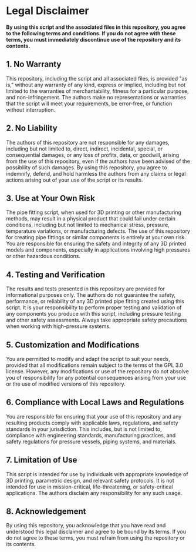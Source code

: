# Legal Disclaimer

**By using this script and the associated files in this repository, you agree to the following terms and conditions. If you do not agree with these terms, you must immediately discontinue use of the repository and its contents.**

## 1. No Warranty

This repository, including the script and all associated files, is provided "as is," without any warranty of any kind, express or implied, including but not limited to the warranties of merchantability, fitness for a particular purpose, and non-infringement. The authors make no representations or warranties that the script will meet your requirements, be error-free, or function without interruption.

## 2. No Liability

The authors of this repository are not responsible for any damages, including but not limited to, direct, indirect, incidental, special, or consequential damages, or any loss of profits, data, or goodwill, arising from the use of this repository, even if the authors have been advised of the possibility of such damages. By using this repository, you agree to indemnify, defend, and hold harmless the authors from any claims or legal actions arising out of your use of the script or its results.

## 3. Use at Your Own Risk

The pipe fitting script, when used for 3D printing or other manufacturing methods, may result in a physical product that could fail under certain conditions, including but not limited to mechanical stress, pressure, temperature variations, or manufacturing defects. The use of this repository for creating pipe fittings or similar components is entirely at your own risk. You are responsible for ensuring the safety and integrity of any 3D printed models and components, especially in applications involving high pressures or other hazardous conditions.

## 4. Testing and Verification

The results and tests presented in this repository are provided for informational purposes only. The authors do not guarantee the safety, performance, or reliability of any 3D printed pipe fitting created using this script. It is your responsibility to perform proper testing and validation of any components you produce with this script, including pressure testing and other safety assessments. Always take appropriate safety precautions when working with high-pressure systems.

## 5. Customization and Modifications

You are permitted to modify and adapt the script to suit your needs, provided that all modifications remain subject to the terms of the GPL 3.0 license. However, any modifications or use of the repository do not absolve you of responsibility for any potential consequences arising from your use or the use of modified versions of this repository.

## 6. Compliance with Local Laws and Regulations

You are responsible for ensuring that your use of this repository and any resulting products comply with applicable laws, regulations, and safety standards in your jurisdiction. This includes, but is not limited to, compliance with engineering standards, manufacturing practices, and safety regulations for pressure vessels, piping systems, and materials.

## 7. Limitation of Use

This script is intended for use by individuals with appropriate knowledge of 3D printing, parametric design, and relevant safety protocols. It is not intended for use in mission-critical, life-threatening, or safety-critical applications. The authors disclaim any responsibility for any such usage.

## 8. Acknowledgement

By using this repository, you acknowledge that you have read and understood this legal disclaimer and agree to be bound by its terms. If you do not agree to these terms, you must refrain from using the repository or its contents.

